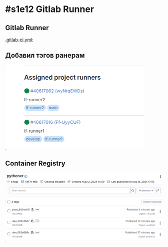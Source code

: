 # #s1e12 Gitlab Runner

## Gitlab Runner

[.gitlab-ci.yml:](./gitlab/.gitlab-ci.yml)

## Добавил тэгов ранерам

![gitlab-runner](./img/s1e13-gitlab-runner.PNG "gitlab-runner")

## Container Registry

![gitlab-registry](./img/s1e13-gitlab-registry.PNG "gitlab-registry")
